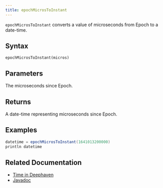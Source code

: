 ```yaml
---
title: epochMicrosToInstant
---
```


`epochMicrosToInstant` converts a value of microseconds from Epoch to a date-time.

## Syntax

```
epochMicrosToInstant(micros)
```

## Parameters

<ParamTable>
<Param name="micros" type="long">

The microseconds since Epoch.

</Param>
</ParamTable>

## Returns

A date-time representing microseconds since Epoch.

## Examples

```groovy order=:log
datetime = epochMicrosToInstant(1641013200000)
println datetime
```

## Related Documentation

- [Time in Deephaven](../../../conceptual/time-in-deephaven.md)
- [Javadoc](https://deephaven.io/core/javadoc/io/deephaven/time/DateTimeUtils.html#epochMicrosToInstant(long))
